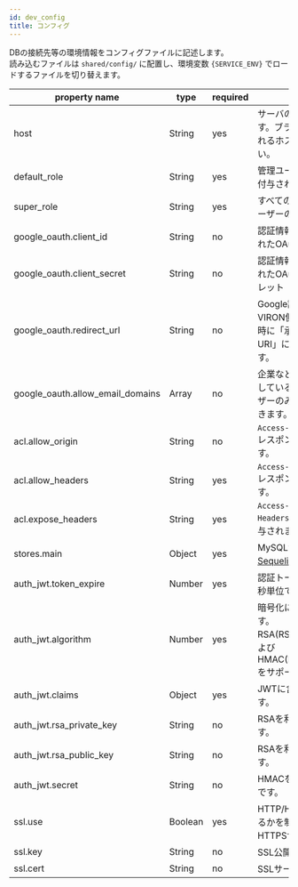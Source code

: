 ```yaml
---
id: dev_config
title: コンフィグ
---
```


DBの接続先等の環境情報をコンフィグファイルに記述します。  
読み込むファイルは `shared/config/` に配置し、環境変数 `{SERVICE_ENV}` でロードするファイルを切り替えます。

| property name | type | required | description |
| ------------- | ---- | -------- | ----------- |
| host | String | yes | サーバのホスト名(:ポート)です。ブラウザからアクセスをされるホストを指定してください。 |
| default_role | String | yes | 管理ユーザーが追加された際に付与される初期権限IDです。 |
| super_role | String | yes | すべての権限を持つスーパーユーザーの権限IDです。 |
| google_oauth.client_id | String | no | 認証情報を作成した際に発行されたOAuthクライアントID |
| google_oauth.client_secret | String | no | 認証情報を作成した際に発行されたOAuthクライアントシークレット |
| google_oauth.redirect_url | String | no | Google認証後に呼び出されるVIRON側のAPI。認証情報作成時に「承認済みのリダイレクトURI」に登録する必要があります。 |
| google_oauth.allow_email_domains | Array<String> | no | 企業などで独自ドメインを運用している場合、ドメインのユーザーのみに利用させることができます。 |
| acl.allow_origin | String | no | `Access-Control-Allow-Origin` レスポンスヘッダに付与されます。 |
| acl.allow_headers | String | yes | `Access-Control-Allow-Headers` レスポンスヘッダに付与されます。 |
| acl.expose_headers | String | yes | `Access-Control-Expose-Headers` レスポンスヘッダに付与されます。 |
| stores.main | Object | yes | MySQLサーバーの接続情報や[Sequelize](http://docs.sequelizejs.com/)の設定。 |
| auth_jwt.token_expire | Number | yes | 認証トークンの有効期限をミリ秒単位で指定します。 |
| auth_jwt.algorithm | Number | yes | 暗号化に用いるアルゴリズムです。RSA(RS256,RS384,RS512)およびHMAC(HS256,HS384,HS512)をサポートしています。 |
| auth_jwt.claims | Object | yes | JWTに含めるクレームセットです。 |
| auth_jwt.rsa_private_key | String | no | RSAを利用する場合の秘密鍵です。 |
| auth_jwt.rsa_public_key | String | no | RSAを利用する場合の公開鍵です。 |
| auth_jwt.secret | String | no | HMACを利用する場合の共通鍵です。 |
| ssl.use | Boolean | yes | HTTP/HTTPSのどちらで起動するかを制御します。`true` でHTTPSサーバになります。 |
| ssl.key | String | no | SSL公開鍵です。 |
| ssl.cert | String | no | SSLサーバ証明書です。 |
